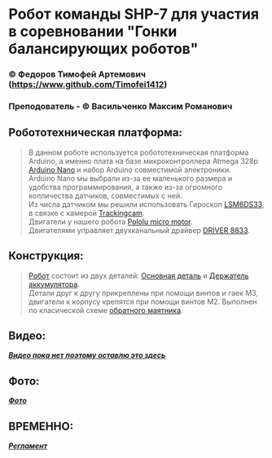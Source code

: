# Робот команды SHP-7 для участия в соревновании "Гонки балансирующих роботов"
### © Федоров Тимофей Артемович (https://www.github.com/Timofei1412)
### Преподователь - © Васильченко Максим Романович
## Робототехническая платформа:
>В данном роботе используется робототехническая платформа Arduino, а именно плата на базе микроконтроллера Atmega 328p [Arduino Nano](https://docs.arduino.cc/hardware/nano) и набор Arduino совместимой электроники.    
Arduino Nano мы выбрали из-за ее маленького размера и удобства программирования, а также из-за огромного колличества датчиков, совместимых с ней.  
Из числа датчиком мы решили использовать Гироскоп [LSM6DS33](https://www.pololu.com/product/2736), в связке с камерой [Trackingcam](https://disk.yandex.ru/i/8yCIjSCpGo80LA).    
Двигатели у нашего робота [Pololu micro motor](https://www.pololu.com/product/3072).    
Двигателями управляет двухканальный драйвер [DRIVER 8833](https://iarduino.ru/shop/Expansion-payments/drayver-motorov-dvuhkanalnyy-drv8833.html).
## Конструкция:
> [Робот](https://github.com/Timofei1412/Balanser-SP-7/blob/685f592d8e6889e7a990a774079e22f1517c48ff/%D0%9F%D0%B5%D1%87%D0%B0%D1%82%D1%8C/%D0%91%D0%B0%D0%BB%D0%B0%D0%BD%D1%81%D0%B8%D1%80%201,1%20v14.stl) состоит из двух деталей: [Основная деталь](https://github.com/Timofei1412/Balanser-SP-7/blob/master/Печать/Body1.stl) и [Держатель аккумулятора](https://github.com/Timofei1412/Balanser-SP-7/blob/master/Печать/Body01.stl).   
>Детали друг к другу прикреплены при помощи винтов и гаек М3, двигатели к корпусу крепятся при помощи винтов М2.
>Выполнен по класической схеме [обратного маятника](https://habrastorage.org/r/w1560/getpro/habr/post_images/6a4/a3f/b6b/6a4a3fb6bafd82908ad62633580151c6.png).
## Видео:
___[Видео пока нет поэтому оставлю это здесь](https://www.google.com/url?q=https://m.youtube.com/watch%3Fv%3DdQw4w9WgXcQ&sa=U&ved=2ahUKEwj065vKuM33AhXRpYsKHfZeDs4QtwJ6BAgEEAE&usg=AOvVaw2P6tCVz6LYyYo8iwIF0mg6)___
## Фото:
___[Фото](Информация/photo_2022-08-28_13-21-30.jpg)___
## ВРЕМЕННО:
___[Регламент](https://robofinist.ru/files/113248/filename/Требования%20к%20материалам%20роботов%20Гонки%20балансирующих%20роботов.pdf)___

